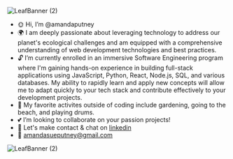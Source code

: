 ![LeafBanner (2)](https://github.com/amandaputney/amandaputney/assets/137220240/1539fe1b-9462-47ac-858b-e9c27ab053d3)
- :sun_with_face: Hi, I’m @amandaputney 
- :earth_africa:  I am deeply passionate about leveraging technology to address our planet's ecological challenges and am equipped with a comprehensive understanding of web development technologies and best practices.
- :unlock: I’m currently enrolled in an immersive Software Engineering program where I'm gaining hands-on experience in building full-stack applications using JavaScript, Python, React, Node.js, SQL,  and various databases. My ability to rapidly learn and apply new concepts will allow me to adapt quickly to your tech stack and contribute effectively to your development projects.
- :blossom: My favorite activites outside of coding include gardening, going to the beach, and playing drums.
- :two_hearts: I’m looking to collaborate on your passion projects!
- :satellite: Let's make contact & chat on [linkedin](https://www.linkedin.com/in/amanda-s-putney/)
- 📧 amandasueputney@gmail.com 


![LeafBanner (2)](https://github.com/amandaputney/amandaputney/assets/137220240/1539fe1b-9462-47ac-858b-e9c27ab053d3)

